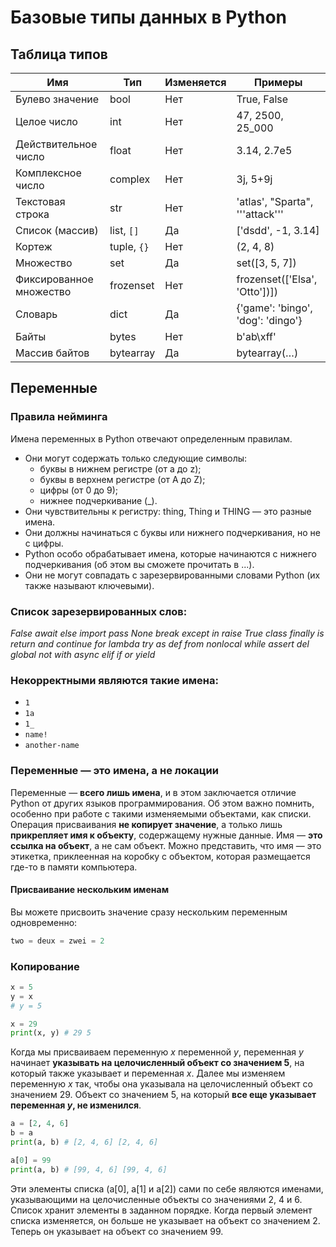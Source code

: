 # Базовые типы данных в Python
## Таблица типов
__Имя__ |  __Тип__ | __Изменяется__ | __Примеры__
------------ | ------------  | ------------ | ------------
Булево значение | bool | Нет | True, False
Целое число| int | Нет | 47, 2500, 25_000
Действительное число | float | Нет | 3.14, 2.7e5
Комплексное число | complex | Нет | 3j, 5+9j
Текстовая строка | str | Нет | 'atlas', "Sparta", '''attack'''
Список (массив) | list, `[]` | Да | \['dsdd', -1, 3.14]
Кортеж | tuple, `{}` | Нет | (2, 4, 8)
Множество | set | Да | set(\[3, 5, 7])
Фиксированное множество | frozenset | Нет | frozenset(\['Elsa', 'Otto'])])
Словарь | dict | Да | {'game': 'bingo', 'dog': 'dingo'}
Байты | bytes | Нет | b'ab\\xff'
Массив байтов | bytearray | Да | bytearray(…)

## Переменные
### Правила нейминга
Имена переменных в Python отвечают определенным правилам.
- Они могут содержать только следующие символы:  
	- буквы в нижнем регистре (от a до z); 
	- буквы в верхнем регистре (от A до Z); 
	- цифры (от 0 до 9);  
	- нижнее подчеркивание (\_). 
- Они чувствительны к регистру: thing, Thing и THING — это разные имена.  
- Они должны начинаться с буквы или нижнего подчеркивания, но не с цифры.
- Python особо обрабатывает имена, которые начинаются с нижнего подчеркивания (об этом вы сможете прочитать в ...). 
- Они не могут совпадать с зарезервированными словами Python (их также называют ключевыми).

###  Список зарезервированных слов: 
*False await else import pass None break except in raise True class finally is return and continue for lambda try as def from nonlocal while assert del global not with async elif if or yield*

### Некорректными являются такие имена:
- `1` 
- `1a`
- `1_`
- `name!`
- `another-name`

### Переменные — это имена, а не локации
Переменные — __всего лишь имена__, и в этом заключается отличие Python от других языков программирования. Об этом важно помнить, особенно при работе с такими изменяемыми объектами, как списки. Операция присваивания __не копирует значение__, а только лишь __прикрепляет имя к объекту__, содержащему нужные данные. Имя — __это ссылка на объект__, а не сам объект. Можно представить, что имя — это этикетка, приклеенная на коробку с объектом, которая размещается где-то в памяти компьютера.
#### Присваивание нескольким именам 
Вы можете присвоить значение сразу нескольким переменным одновременно: 
```python
two = deux = zwei = 2
```
### Копирование
```python
x = 5
y = x 
# y = 5

x = 29
print(x, y) # 29 5 
```
Когда мы присваиваем переменную *x* переменной *y*, переменная *y* начинает __указывать на целочисленный объект со значением 5__, на который также указывает и переменная *x*. Далее мы изменяем переменную *x* так, чтобы она указывала на целочисленный объект со значением 29. Объект со значением 5, на который __все еще указывает переменная __*y*__, не изменился__.

```python
a = [2, 4, 6]
b = a 
print(a, b) # [2, 4, 6] [2, 4, 6]

a[0] = 99
print(a, b) # [99, 4, 6] [99, 4, 6]
```
Эти элементы списка (a\[0], a\[1] и a\[2]) сами по себе являются именами, указывающими на целочисленные объекты со значениями 2, 4 и 6. Список хранит элементы в заданном порядке. Когда первый элемент списка изменяется, он больше не указывает на объект со значением 2. Теперь он указывает на объект со значением 99.
